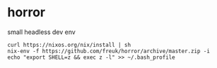 # horror

small headless dev env

```
curl https://nixos.org/nix/install | sh
nix-env -f https://github.com/freuk/horror/archive/master.zip -i
echo "export SHELL=z && exec z -l" >> ~/.bash_profile
```

